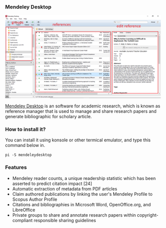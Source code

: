 ### Mendeley Desktop

![Image disclaimer](/public/Images/mendeleydesktop.png)

[Mendeley Desktop](https://www.mendeley.com) is an software for academic research, which is known as reference manager that is used to manage and share research papers and generate bibliographic for scholary article.

### How to install it?
You can install it using konsole or other termical emulator, and type this command below in.
```
pi -S mendeleydesktop
```
### Features
- Mendeley reader counts, a unique readership statistic which has been asserted to predict citation impact [24]
- Automatic extraction of metadata from PDF articles
- Claim authored publications by linking the user's Mendeley Profile to Scopus Author Profile
- Citations and bibliographies in Microsoft Word, OpenOffice.org, and LibreOffice
- Private groups to share and annotate research papers within copyright-compliant responsible sharing guidelines